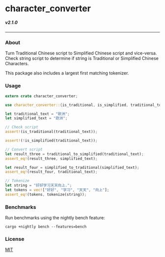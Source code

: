 # character_converter
##### v2.1.0
---

### About
Turn Traditional Chinese script to Simplified Chinese script and vice-versa. Check string script to determine if string is Traditional or Simplified Chinese Characters.

This package also includes a largest first matching tokenizer.

### Usage
```rust
extern crate character_converter;

use character_converter::{is_traditional, is_simplified, traditional_to_simplified, simplified_to_traditional, tokenize};

let traditional_text = "歐洲";
let simplified_text = "欧洲";

// Check script
assert!(is_traditional(traditional_text));

assert!(!is_simplified(traditional_text));

// Convert script
let result_three = traditional_to_simplified(traditional_text);
assert_eq!(result_three, simplified_text);

let result_four = simplified_to_traditional(simplified_text);
assert_eq!(result_four, traditional_text);

// Tokenize
let string = "好好学习天天向上.";
let tokens = vec!["好好", "学习", "天天", "向上"];
assert_eq!(tokens, tokenize(string));
```

### Benchmarks
Run benchmarks using the nightly bench feature:
```
cargo +nightly bench --features=bench
```

### License
[MIT](https://github.com/sotch-pr35mac/character_converter/blob/master/LICENSE)
